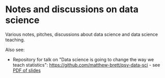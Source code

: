 # Notes and discussions on data science

Various notes, pitches, discussions about data science and data science
teaching.

Also see:

* Repository for talk on "Data science is going to change the way we teach
  statistics": https://github.com/matthew-brett/psy-data-sci - see [PDF of
  slides](https://github.com/matthew-brett/psy-data-sci/blob/master/psy_data_sci_slides.pdf)
